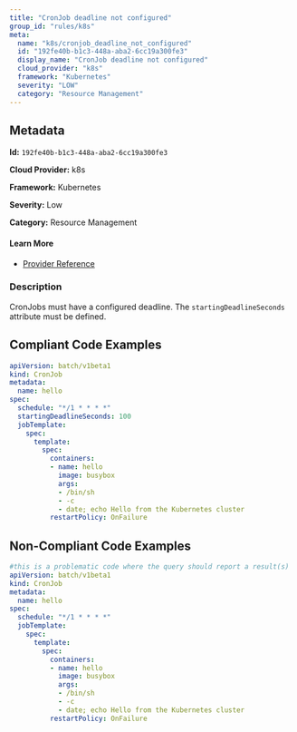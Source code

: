 ```yaml
---
title: "CronJob deadline not configured"
group_id: "rules/k8s"
meta:
  name: "k8s/cronjob_deadline_not_configured"
  id: "192fe40b-b1c3-448a-aba2-6cc19a300fe3"
  display_name: "CronJob deadline not configured"
  cloud_provider: "k8s"
  framework: "Kubernetes"
  severity: "LOW"
  category: "Resource Management"
---
```

## Metadata

**Id:** `192fe40b-b1c3-448a-aba2-6cc19a300fe3`

**Cloud Provider:** k8s

**Framework:** Kubernetes

**Severity:** Low

**Category:** Resource Management

#### Learn More

 - [Provider Reference](https://kubernetes.io/docs/concepts/workloads/controllers/cron-jobs/)

### Description

 CronJobs must have a configured deadline. The `startingDeadlineSeconds` attribute must be defined.


## Compliant Code Examples
```yaml
apiVersion: batch/v1beta1
kind: CronJob
metadata:
  name: hello
spec:
  schedule: "*/1 * * * *"
  startingDeadlineSeconds: 100
  jobTemplate:
    spec:
      template:
        spec:
          containers:
          - name: hello
            image: busybox
            args:
            - /bin/sh
            - -c
            - date; echo Hello from the Kubernetes cluster
          restartPolicy: OnFailure

```
## Non-Compliant Code Examples
```yaml
#this is a problematic code where the query should report a result(s)
apiVersion: batch/v1beta1
kind: CronJob
metadata:
  name: hello
spec:
  schedule: "*/1 * * * *"
  jobTemplate:
    spec:
      template:
        spec:
          containers:
          - name: hello
            image: busybox
            args:
            - /bin/sh
            - -c
            - date; echo Hello from the Kubernetes cluster
          restartPolicy: OnFailure
```